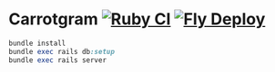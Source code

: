 # Carrotgram [![Ruby CI](https://github.com/larouxn/carrotgram/actions/workflows/ruby-ci.yml/badge.svg?branch=main)](https://github.com/larouxn/carrotgram/actions/workflows/ruby-ci.yml) [![Fly Deploy](https://github.com/larouxn/carrotgram/actions/workflows/deploy.yml/badge.svg)](https://github.com/larouxn/carrotgram/actions/workflows/deploy.yml)

```ruby
bundle install
bundle exec rails db:setup
bundle exec rails server
```
